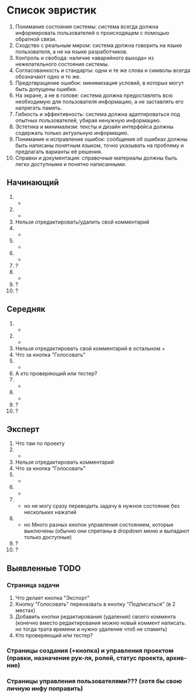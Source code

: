 # Список эвристик

1. Понимание состояния системы: система всегда должна информировать
пользователей о происходящем с помощью обратной связи.
2. Сходство с реальным миром: система должна говорить на языке
пользователя, а не на языке разработчиков.
3. Контроль и свобода: наличие «аварийного выхода» из нежелательного
состояния системы.
4. Согласованность и стандарты: одни и те же слова и символы всегда
обозначают одно и то же.
5. Предотвращение ошибок: минимизация условий, в которых могут быть
допущены ошибки.
6. На экране, а не в голове: система должна предоставлять всю
необходимую для пользователя информацию, а не заставлять его
напрягать память.
7. Гибкость и эффективность: система должна адаптироваться под
опытных пользователей, убирая ненужную информацию.
8. Эстетика и минимализм: тексты и дизайн интерфейса должны
содержать только актуальную информацию.
9. Понимание и исправление ошибок: сообщения об ошибках должны
быть написаны понятным языком, точно указывать на проблему и
предлагать варианты её решения.
10. Справки и документация: справочные материалы должны быть легко
доступными и понятно написанными.

## Начинающий

1. +
2. +
3. Нельзя отредактировать/удалить свой комментарий
4. +
5. +
6. +
7. ?
8. +
9. ?
10. ?

## Середняк

1. +
2. +
3. Нельзя отредактировать свой комментарий в остальном +
4. Что за кнопка "Голосовать"
5. +
6. А кто проверяющий или тестер?
7. +
8. +
9. ?
10. ?

## Эксперт

1. Что там по проекту
2. +
3. Нельзя отредактировать комментарий 
4. Что за кнопка "Голосовать"
5. +
6. +
7. + но не могу сразу переводить задачу в нужное состояние без нескольких нажатий
8. + но Много разных кнопок управления состоянием, которые выключены (обычно они спрятаны в dropdown меню и выпадают только доступные)
9. ?
10. ?

## Выявленные TODO
### Страница задачи

1. Что делает кнопка "Экспорт"
2. Кнопку "Голосовать" переназвать в кнопку "Подписаться" (в 2 местах)
3. Добавить кнопки редактирования (удаления) своего коммента (конечно вместо редактирования можно новый коммент написать. но тогда трата времени и нужно удаление чтоб не спамить)
4. Кто проверяющий или тестер?

### Страницы создания (+кнопка) и управления проектом (правки, назначение рук-ля, ролей, статус проекта, архив-ние)
### Страницы управления пользователями??? (хотя бы свою личную инфу поправить)
